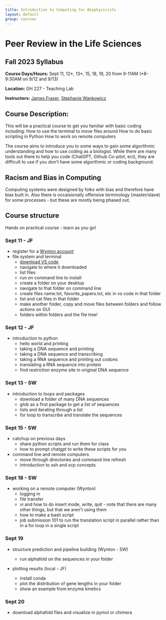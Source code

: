 ```yaml
---
title: Introduction to Computing for Biophysicists
layout: default
group: courses
---
```


# Peer Review in the Life Sciences

## Fall 2023 Syllabus

**Course Days/Hours:** Sept 11, 12*, 13*, 15, 18, 19, 20 from 9-11AM (*8-9:30AM on 9/12 and 9/13)

**Location:** GH 227 - Teaching Lab

**Instructors:** [James Fraser](mailto:jfraser@fraserlab.com), [Stephanie Wankowicz](mailto:mullane.stephanie@gmail.com)



## Course Description:
This will be a practical course to get you familiar with basic coding including:
    How to use the terminal to move files around
    How to do basic scripting in Python
    How to work on remote computers

The course aims to introduce you to some ways to gain some algorithmic understanding and how to use coding as a biologist. While there are many tools out there to help you code (ChatGPT, Github Co-pilot, ect), they are difficult to use if you don't have some algorithmic or coding background. 


## Racism and Bias in Computing
Computing systems were designed by folks with bias and therefore have bias built in. Also there is occaisionally offensive terminology (master/slave) for some processes - but these are mostly being phased out.


## Course structure
Hands on practical course - learn as you go!
### Sept 11 - JF
- register for a [Wynton account](https://wynton.ucsf.edu/hpc/about/join.html)
- file system and terminal
    - [download VS code](https://code.visualstudio.com/download)
    - navigate to where it downloaded
    - list files
    - run on command line to install
    - create a folder on your desktop
    - navigate to that folder on command line
    - create files name.txt, favorite_papers.txt, etc in vs code in that folder
    - list and cat files in that folder
    - make another folder, copy and move files between folders and follow actions on GUI
    - folders within folders and the file tree!

### Sept 12 - JF
- introduction to python
    - hello world and printing
    - taking a DNA sequence and printing
    - taking a DNA sequence and transcribing
    - taking a RNA sequence and printing out codons
    - translating a RNA sequence into protein
    - find restriction enzyme site in original DNA sequence

### Sept 13 - SW
- introduction to loops and packages
    - download a folder of many DNA sequences
    - glob as a first package to get a list of sequences
    - lists and iterating through a list
    - for loop to transcribe and translate the sequences

### Sept 15 - SW
- catchup on previous days
    - share python scripts and run them for class
    - how to prompt chatgpt to write these scripts for you
- command line and remote computers 
    - move through directories and command line refresh
    - introduction to ssh and scp concepts

### Sept 18 - SW 
- working on a remote computer (Wynton)
    - logging in
    - file transfer
    - vi and how to do insert mode, write, quit - note that there are many other things, but that we aren't using them
    - how to make a bash script 
    - job submission 101 to run the translation script in parallel rather than in a for loop in a single script

### Sept 19
- structure prediction and pipeline building (Wynton - SW)
    - run alphafold on the sequences in your folder
      
- plotting results (local - JF)
    - install conda
    - plot the distribution of gene lengths in your folder
    - show an example from enzyme kinetics

### Sept 20
- download alphafold files and visualize in pymol or chimera
